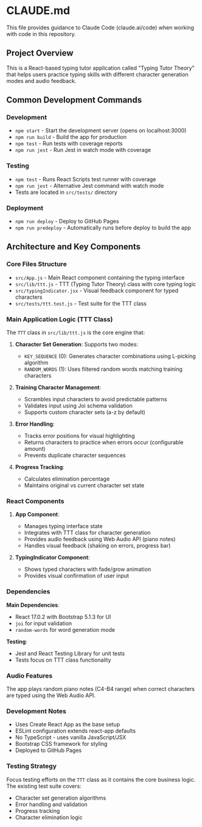 # CLAUDE.md

This file provides guidance to Claude Code (claude.ai/code) when working with code in this repository.

## Project Overview

This is a React-based typing tutor application called "Typing Tutor Theory" that helps users practice typing skills with different character generation modes and audio feedback.

## Common Development Commands

### Development
- `npm start` - Start the development server (opens on localhost:3000)
- `npm run build` - Build the app for production
- `npm test` - Run tests with coverage reports
- `npm run jest` - Run Jest in watch mode with coverage

### Testing
- `npm test` - Runs React Scripts test runner with coverage
- `npm run jest` - Alternative Jest command with watch mode
- Tests are located in `src/tests/` directory

### Deployment
- `npm run deploy` - Deploy to GitHub Pages
- `npm run predeploy` - Automatically runs before deploy to build the app

## Architecture and Key Components

### Core Files Structure
- `src/App.js` - Main React component containing the typing interface
- `src/lib/ttt.js` - TTT (Typing Tutor Theory) class with core typing logic
- `src/typingIndicator.jsx` - Visual feedback component for typed characters
- `src/tests/ttt.test.js` - Test suite for the TTT class

### Main Application Logic (TTT Class)

The `TTT` class in `src/lib/ttt.js` is the core engine that:

1. **Character Set Generation**: Supports two modes:
   - `KEY_SEQUENCE` (0): Generates character combinations using L-picking algorithm
   - `RANDOM_WORDS` (1): Uses filtered random words matching training characters

2. **Training Character Management**:
   - Scrambles input characters to avoid predictable patterns
   - Validates input using Joi schema validation
   - Supports custom character sets (a-z by default)

3. **Error Handling**:
   - Tracks error positions for visual highlighting
   - Returns characters to practice when errors occur (configurable amount)
   - Prevents duplicate character sequences

4. **Progress Tracking**:
   - Calculates elimination percentage
   - Maintains original vs current character set state

### React Components

1. **App Component**:
   - Manages typing interface state
   - Integrates with TTT class for character generation
   - Provides audio feedback using Web Audio API (piano notes)
   - Handles visual feedback (shaking on errors, progress bar)

2. **TypingIndicator Component**:
   - Shows typed characters with fade/grow animation
   - Provides visual confirmation of user input

### Dependencies

**Main Dependencies**:
- React 17.0.2 with Bootstrap 5.1.3 for UI
- `joi` for input validation
- `random-words` for word generation mode

**Testing**:
- Jest and React Testing Library for unit tests
- Tests focus on TTT class functionality

### Audio Features

The app plays random piano notes (C4-B4 range) when correct characters are typed using the Web Audio API.

### Development Notes

- Uses Create React App as the base setup
- ESLint configuration extends react-app defaults
- No TypeScript - uses vanilla JavaScript/JSX
- Bootstrap CSS framework for styling
- Deployed to GitHub Pages

### Testing Strategy

Focus testing efforts on the `TTT` class as it contains the core business logic. The existing test suite covers:
- Character set generation algorithms
- Error handling and validation
- Progress tracking
- Character elimination logic